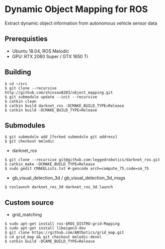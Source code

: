 # Dynamic Object Mapping for ROS

Extract dynamic object information from autonomous vehicle sensor data

## Prerequisties

- Ubuntu 18.04, ROS Melodic
- GPU: RTX 2060 Super / GTX 1650 Ti

## Building
```
$ cd ~/src
$ git clone --recursive http://github.com/shinsoo0203/object_mapping.git
$ git submodule update --init --recursive
$ catkin clean
$ catkin build darknet_ros -DCMAKE_BUILD_TYPE=Release
$ catkin build -DCMAKE_BUILD_TYPE=Release
```

## Submodules
```
$ git submodule add [forked submodule git address]
$ git checkout melodic
```
- darknet_ros

```
$ git clone --recursive git@github.com:leggedrobotics/darknet_ros.git
$ catkin_make -DCMAKE_BUILD_TYPE=Release
$ sudo gedit CMAKELists.txt #-gencode arch=compute_75,code=sm_75
```
- gb_visual_detection_3d / gb_visual_detection_3d_msgs

```
$ roslaunch darknet_ros_3d darknet_ros_3d.launch
```

## Custom source
- grid_matching

```
$ sudo apt-get install ros-$ROS_DISTRO-grid-Mapping
$ sudo apt-get install libeigen3-dev
$ git clone https://github.com/ANYbotics/grid_map.git
$ cd grid_map && git checkout melodic-devel
$ catkin build -DCAME_BUILD_TYPE=Release
```
